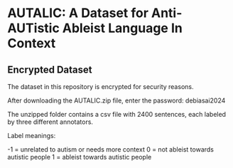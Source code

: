 # AUTALIC: A Dataset for Anti-AUTistic Ableist Language In Context
## Encrypted Dataset

The dataset in this repository is encrypted for security reasons. 

After downloading the AUTALIC.zip file, enter the password: debiasai2024

The unzipped folder contains a csv file with 2400 sentences, each labeled by three different annotators.

Label meanings:

-1 = unrelated to autism or needs more context
0 = not ableist towards autistic people
1 = ableist towards autistic people

